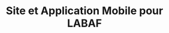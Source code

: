 ---
layout: projet
title: Site et Application Mobile pour LABAF
slug: popsi
permalink: /portfolio-matteo-garcia/projet/popsi/
---